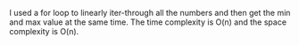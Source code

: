 I used a for loop to linearly iter-through all the numbers and then get the min and max value at the same time.
The time complexity is O(n) and the space complexity is O(n).